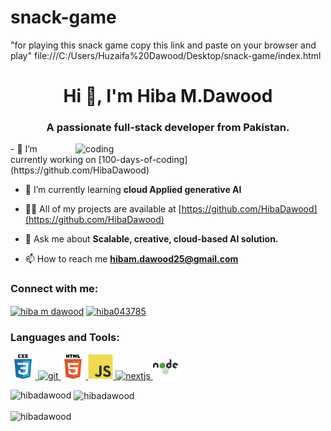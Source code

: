 # snack-game

"for playing this snack game copy this link and paste on your browser and play"
file:///C:/Users/Huzaifa%20Dawood/Desktop/snack-game/index.html


<h1 align="center">Hi 👋, I'm Hiba M.Dawood</h1>
<h3 align="center">A passionate full-stack developer from Pakistan.</h3>


<p align="left"> <img align="right" alt="coding" width="400" src="https://encrypted-tbn0.gstatic.com/images?q=tbn:ANd9GcTp_AhFjeRy-6cMaABzY9QUYZsJoNY93Dsitw&s" alt="hibadawood" /> </p>
- 🔭 I’m currently working on [100-days-of-coding](https://github.com/HibaDawood)

- 🌱 I’m currently learning **cloud Applied generative AI**

- 👨‍💻 All of my projects are available at [https://github.com/HibaDawood](https://github.com/HibaDawood)

- 💬 Ask me about **Scalable, creative, cloud-based AI solution.**

- 📫 How to reach me **hibam.dawood25@gmail.com**

<h3 align="left">Connect with me:</h3>
<p align="left">
<a href="https://linkedin.com/in/hiba m dawood" target="blank"><img align="center" src="https://raw.githubusercontent.com/rahuldkjain/github-profile-readme-generator/master/src/images/icons/Social/linked-in-alt.svg" alt="hiba m dawood" height="30" width="40" /></a>
<a href="https://discord.gg/hiba043785" target="blank"><img align="center" src="https://raw.githubusercontent.com/rahuldkjain/github-profile-readme-generator/master/src/images/icons/Social/discord.svg" alt="hiba043785" height="30" width="40" /></a>
</p>

<h3 align="left">Languages and Tools:</h3>
<p align="left"> <a href="https://www.w3schools.com/css/" target="_blank" rel="noreferrer"> <img src="https://raw.githubusercontent.com/devicons/devicon/master/icons/css3/css3-original-wordmark.svg" alt="css3" width="40" height="40"/> </a> <a href="https://git-scm.com/" target="_blank" rel="noreferrer"> <img src="https://www.vectorlogo.zone/logos/git-scm/git-scm-icon.svg" alt="git" width="40" height="40"/> </a> <a href="https://www.w3.org/html/" target="_blank" rel="noreferrer"> <img src="https://raw.githubusercontent.com/devicons/devicon/master/icons/html5/html5-original-wordmark.svg" alt="html5" width="40" height="40"/> </a> <a href="https://developer.mozilla.org/en-US/docs/Web/JavaScript" target="_blank" rel="noreferrer"> <img src="https://raw.githubusercontent.com/devicons/devicon/master/icons/javascript/javascript-original.svg" alt="javascript" width="40" height="40"/> </a> <a href="https://nextjs.org/" target="_blank" rel="noreferrer"> <img src="https://cdn.worldvectorlogo.com/logos/nextjs-2.svg" alt="nextjs" width="40" height="40"/> </a> <a href="https://nodejs.org" target="_blank" rel="noreferrer"> <img src="https://raw.githubusercontent.com/devicons/devicon/master/icons/nodejs/nodejs-original-wordmark.svg" alt="nodejs" width="40" height="40"/> </a> </p>

<p><img align="left" src="https://github-readme-stats.vercel.app/api/top-langs?username=hibadawood&show_icons=true&locale=en&layout=compact" alt="hibadawood" /></p>

<p>&nbsp;<img align="center" src="https://github-readme-stats.vercel.app/api?username=hibadawood&show_icons=true&locale=en" alt="hibadawood" /></p>

<p><img align="center" src="https://github-readme-streak-stats.herokuapp.com/?user=hibadawood&" alt="hibadawood" /></p

